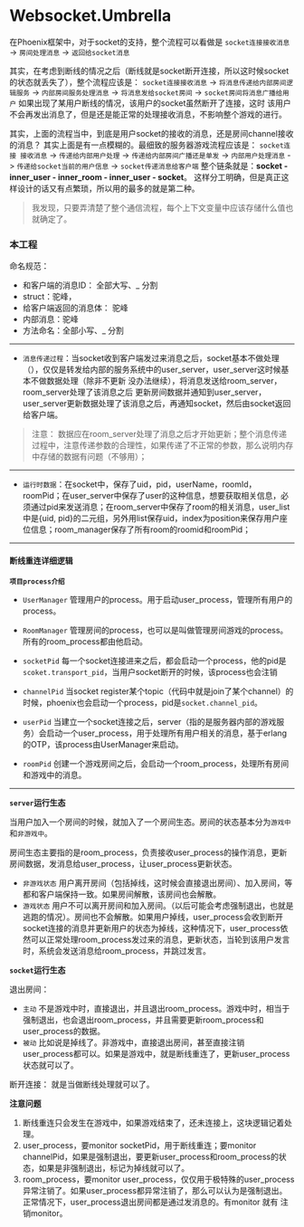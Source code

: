 # Websocket.Umbrella


在Phoenix框架中，对于socket的支持，整个流程可以看做是 `socket连接接收消息` -> `房间处理消息` -> `返回给socket消息`

其实，在考虑到断线的情况之后（断线就是socket断开连接，所以这时候socket的状态就丢失了），整个流程应该是： `socket连接接收消息` -> `将消息传递给内部房间逻辑服务` -> `内部房间服务处理消息` -> `将消息发给socket房间` -> `socket房间将消息广播给用户` 如果出现了某用户断线的情况，该用户的socket虽然断开了连接，这时 该用户不会再发出消息了，但是还是能正常的处理接收消息，不影响整个游戏的进行。


其实，上面的流程当中，到底是用户socket的接收的消息，还是房间channel接收的消息？ 其实上面是有一点模糊的。最细致的服务器游戏流程应该是： `socket连接 接收消息` -> `传递给内部用户处理` -> `传递给内部房间广播还是单发` -> `内部用户处理消息` -> `传递给socket当前的用户信息` -> `socket传递消息给客户端` 整个链条就是：**socket - inner_user - inner_room - inner_user - socket**。 这样分工明确，但是真正这样设计的话又有点繁琐，所以用的最多的就是第二种。


> 我发现，只要弄清楚了整个通信流程，每个上下文变量中应该存储什么值也就确定了。


### 本工程

命名规范：
- 和客户端的消息ID： 全部大写、_ 分割
- struct：驼峰，
- 给客户端返回的消息体： 驼峰
- 内部消息：驼峰
- 方法命名：全部小写、_ 分割

-----------

- `消息传递过程`：当socket收到客户端发过来消息之后，socket基本不做处理（），仅仅是转发给内部的服务系统中的user_server，user_server这时候基本不做数据处理（除非不更新 没办法继续），将消息发送给room_server，room_server处理了该消息之后 更新房间数据并通知到user_server，user_server更新数据处理了该消息之后，再通知socket，然后由socket返回给客户端。

> 注意： 数据应在room_server处理了消息之后才开始更新；整个消息传递过程中，注意传递参数的合理性，如果传递了不正常的参数，那么说明内存中存储的数据有问题（不够用）；

------------

- `运行时数据`：在socket中，保存了uid，pid，userName，roomId，roomPid；在user_server中保存了user的这种信息，想要获取相关信息，必须通过pid来发送消息；在room_server中保存了room的相关消息，user_list中是{uid, pid}的二元组，另外用list保存uid，index为position来保存用户座位信息；room_manager保存了所有room的roomid和roomPid；

------------

#### 断线重连详细逻辑

**`项目process介绍`**

 - `UserManager` 管理用户的process。用于启动user_process，管理所有用户的process。
 - `RoomManager` 管理房间的process，也可以是叫做管理房间游戏的process。所有的room_process都由他启动。

 - `socketPid` 每一个socket连接进来之后，都会启动一个process，他的pid是`scoket.transport_pid`，当用户socket断开的时候，该process也会注销
 - `channelPid` 当socket register某个topic（代码中就是join了某个channel）的时候，phoenix也会启动一个process，pid是`socket.channel_pid`。
 - `userPid` 当建立一个socket连接之后，server（指的是服务器内部的游戏服务）会启动一个user_process，用于处理所有用户相关的消息，基于erlang的OTP，该process由UserManager来启动。
 - `roomPid` 创建一个游戏房间之后，会启动一个room_process，处理所有房间和游戏中的消息。

-------

 **`server`运行生态**

 当用户加入一个房间的时候，就加入了一个房间生态。房间的状态基本分为`游戏中`和`非游戏中`。

 房间生态主要指的是room_process，负责接收user_process的操作消息，更新房间数据，发消息给user_process，让user_process更新状态。

 - `非游戏状态` 用户离开房间（包括掉线，这时候会直接退出房间）、加入房间，等都和客户端保持一致。如果房间解散，该房间也会解散。
 - `游戏状态` 用户不可以离开房间和加入房间。（以后可能会考虑强制退出，也就是逃跑的情况）。房间也不会解散。如果用户掉线，user_process会收到断开socket连接的消息并更新用户的状态为掉线，这种情况下，user_process依然可以正常处理room_process发过来的消息，更新状态，当轮到该用户发言时，系统会发送消息给room_process，并跳过发言。


 **`socket`运行生态**

 退出房间：
 - `主动` 不是游戏中时，直接退出，并且退出room_process。游戏中时，相当于强制退出，也会退出room_process，并且需要更新room_process和user_process的数据。
 - `被动` 比如说是掉线了。非游戏中，直接退出房间，甚至直接注销user_process都可以。如果是游戏中，就是断线重连了，更新user_process状态就可以了。

 断开连接： 就是当做断线处理就可以了。


 **注意问题**
 1. 断线重连只会发生在游戏中，如果游戏结束了，还未连接上，这块逻辑记着处理。
 2. user_process，要monitor socketPid，用于断线重连；要monitor channelPid，如果是强制退出，要更新user_process和room_process的状态，如果是非强制退出，标记为掉线就可以了。
 3. room_process，要monitor user_process，仅仅用于极特殊的user_process异常注销了。如果user_process都异常注销了，那么可以认为是强制退出。正常情况下，user_process退出房间都是通过发消息的。有monitor 就有 注销monitor。





